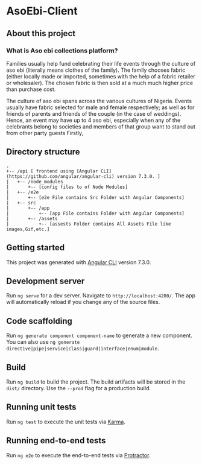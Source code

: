 # AsoEbi-Client
## About this project ##

### What is Aso ebi collections platform? ###

Families usually help fund celebrating their life events through the culture of aso ebi (literally means clothes of the family).  The family chooses fabric (either locally made or imported, sometimes with the help of a fabric retailer or wholesaler). The chosen fabric is then sold at a much much higher price than purchase cost.

The culture of aso ebi spans across the various cultures of Nigeria. Events usually have fabric selected for male and female respectively; as well as for friends of parents and friends of the couple (in the case of weddings). Hence, an 
event may have up to 4 aso ebi, especially when any of the celebrants belong to societies and members of that group want to stand out from other party guests
Firstly, 

## Directory structure ##

```
.
+-- /api [ frontend using [Angular CLI](https://github.com/angular/angular-cli) version 7.3.0. ] 
|   +-- /node_modules
|       +-- [config files to of Node Modules]
|   +-- /e2e
|       +-- [e2e File contains Src Folder with Angular Components]
|   +-- src
|       +-- /app
|           +-- [app File contains Folder with Angular Components]
|       +-- /assets
|           +-- [assests Folder contains All Assets File like images,Gif,etc.]  
```

## Getting started ##
This project was generated with [Angular CLI](https://github.com/angular/angular-cli) version 7.3.0.

## Development server

Run `ng serve` for a dev server. Navigate to `http://localhost:4200/`. The app will automatically reload if you change any of the source files.

## Code scaffolding

Run `ng generate component component-name` to generate a new component. You can also use `ng generate directive|pipe|service|class|guard|interface|enum|module`.

## Build

Run `ng build` to build the project. The build artifacts will be stored in the `dist/` directory. Use the `--prod` flag for a production build.

## Running unit tests

Run `ng test` to execute the unit tests via [Karma](https://karma-runner.github.io).

## Running end-to-end tests

Run `ng e2e` to execute the end-to-end tests via [Protractor](http://www.protractortest.org/).

